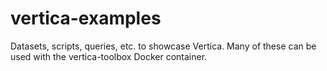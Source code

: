 # vertica-examples
Datasets, scripts, queries, etc. to showcase Vertica.  Many of these can be used with the vertica-toolbox Docker container.
